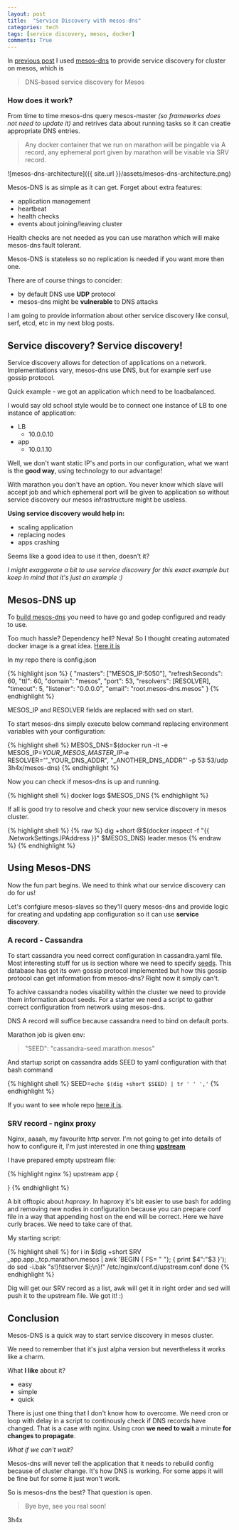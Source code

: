 ```yaml
---
layout: post
title:  "Service Discovery with mesos-dns"
categories: tech
tags: [service discovery, mesos, docker]
comments: True
---
```

In [previous post](http://3h4x.github.io/cassandra/marathon/docker/mesos/2015/03/28/cassandra-on-marathon.html) I used [mesos-dns](https://github.com/mesosphere/mesos-dns/) to provide service discovery for cluster on mesos, which is

>  DNS-based service discovery for Mesos

### How does it work?
From time to time mesos-dns query mesos-master *(so frameworks does not need to update it)* and retrives data about running tasks so it can creatie appropriate DNS entries.

> Any docker container that we run on marathon will be
> pingable via A record, any ephemeral port given by marathon will be visable via SRV record.

![mesos-dns-architecture]({{ site.url }}/assets/mesos-dns-architecture.png)

<!-- readmore -->

Mesos-DNS is as simple as it can get. Forget about extra features:

* application management
* heartbeat
* health checks
* events about joining/leaving cluster

Health checks are not needed as you can use marathon which will make
mesos-dns fault tolerant.

Mesos-DNS is stateless so no replication is needed if you want more then
one.

There are of course things to concider:

* by default DNS use **UDP** protocol
* mesos-dns might be **vulnerable** to DNS attacks

I am going to provide information about other service discovery like
consul, serf, etcd, etc in my next blog posts.

## Service discovery? Service discovery!

Service discovery allows for detection of applications on a network.
Implementiations vary, mesos-dns use DNS, but for example serf use gossip
protocol.

Quick example - we got an application which need to be loadbalanced.

I would say old school style would be to connect one instance of LB to one instance of application:

* LB
  - 10.0.0.10
* app
  - 10.0.1.10

Well, we don't want static IP's and ports in our configuration, what we want
is the **good way**, using technology to our advantage!

With marathon you don't have an option. You never know which
slave will accept job and which ephemeral port will be given to
application so without service discovery our mesos infrastructure might
be useless.

**Using service discovery would help in:**

* scaling application
* replacing nodes
* apps crashing

Seems like a good idea to use it then, doesn't it?

*I might exaggerate a bit to use service discovery for this exact
example but keep in mind that it's just an example :)*

## Mesos-DNS up

To [build mesos-dns](https://github.com/mesosphere/mesos-dns/tree/master/docs) you need to have go and godep configured and ready to use.

Too much hassle? Dependency hell? Neva! So I thought creating automated docker image is a great idea. [Here it is](https://github.com/3h4x/docker-mesos-dns)

In my repo there is config.json

{% highlight json %}
{
"masters": ["MESOS_IP:5050"],
"refreshSeconds": 60,
"ttl": 60,
"domain": "mesos",
"port": 53,
"resolvers": [RESOLVER],
"timeout": 5,
"listener": "0.0.0.0",
"email": "root.mesos-dns.mesos"
}
{% endhighlight %}

MESOS_IP and RESOLVER fields are replaced with sed on start.

To start mesos-dns simply execute below command replacing environment variables with your configuration:

{% highlight shell %}
MESOS_DNS=$(docker run -it -e MESOS_IP=_YOUR_MESOS_MASTER_IP_-e RESOLVER='"_YOUR_DNS_ADDR", "_ANOTHER_DNS_ADDR"' -p 53:53/udp 3h4x/mesos-dns)
{% endhighlight %}

Now you can check if mesos-dns is up and running.

{% highlight shell %}
docker logs $MESOS_DNS
{% endhighlight %}

If all is good try to resolve and check your new service discovery in
mesos cluster.

{% highlight shell %}
{% raw %}
dig +short @$(docker inspect -f "{{ .NetworkSettings.IPAddress }}" $MESOS_DNS) leader.mesos
{% endraw %}
{% endhighlight %}

## Using Mesos-DNS

Now the fun part begins. We need to think what our service discovery
can do for us!

Let's confgiure mesos-slaves so they'll query mesos-dns and provide logic for creating and updating app configuration so it can use **service discovery**.

### A record - Cassandra

To start cassandra you need correct configuration in cassandra.yaml file. Most interesting stuff for us is section where we need to specify [seeds](http://docs.datastax.com/en/cassandra/2.0/cassandra/configuration/configCassandra_yaml_r.html). This database has got its own gossip protocol implemented but how this gossip protocol can get information from mesos-dns? Right now it simply can't.

To achive cassandra nodes visability within the cluster we need to provide them information about seeds. For a starter we need a script to gather correct
configuration from network using mesos-dns.

DNS A record will suffice because cassandra need to bind on default
ports.

Marathon job is given env:

> "SEED": "cassandra-seed.marathon.mesos"

And startup script on cassandra adds SEED to yaml configuration with
that bash command

{% highlight shell %}
SEED=`echo $(dig +short $SEED) | tr ' ' ','`
{% endhighlight %}

If you want to see whole repo [here it is](https://github.com/3h4x/docker-cassandra).

### SRV record - nginx proxy

Nginx, aaaah, my favourite http server. I'm not going to get into details of how to configure it, I'm just interested in one thing **[upstream](http://nginx.org/en/docs/http/ngx_http_upstream_module.html)**

I have prepared empty upstream file:

{% highlight nginx %}
upstream app {

}
{% endhighlight %}

A bit offtopic about *haproxy*. In haproxy it's bit easier to use bash
for adding and removing new nodes in configuration because you can
prepare conf file in a way that appending host on the end will be
correct. Here we have curly braces. We need to take care of that.

My starting script:

{% highlight shell %}
for i in $(dig +short SRV _app.app._tcp.marathon.mesos | awk 'BEGIN { FS= " "}; { print $4":"$3 }'); do
    sed -i.bak "s!}!\tserver $i;\n}!" /etc/nginx/conf.d/upstream.conf
done
{% endhighlight %}

Dig will get our SRV record as a list, awk will get it in right order
and sed will push it to the upstream file. We got it! :)

## Conclusion

Mesos-DNS is a quick way to start service discovery in mesos cluster.


We need to remember that it's just alpha version but nevertheless it
works like a charm.

What **I like** about it?

* easy
* simple
* quick

There is just one thing that I don't know how to overcome. We
need cron or loop with delay in a script to continously check if DNS
records have changed. That is a case with nginx. Using cron **we need to
wait** a minute **for changes to propagate**.

*What if we can't wait?*

Mesos-dns will never tell the application that it needs to rebuild config because of cluster change. It's how DNS is working. For some apps it will be fine but for some it just won't work.

So is mesos-dns the best? That question is open.

> Bye bye, see you real soon!

3h4x
